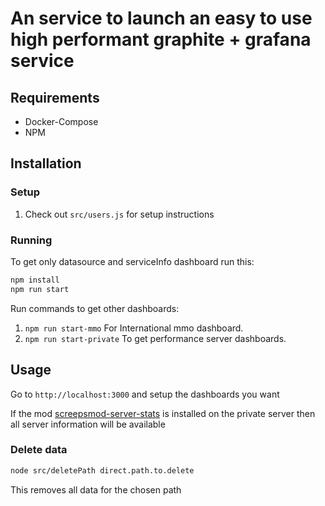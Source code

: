 # An service to launch an easy to use high performant graphite + grafana service

## Requirements

- Docker-Compose
- NPM

## Installation

### Setup

1. Check out `src/users.js` for setup instructions

### Running

To get only datasource and serviceInfo dashboard run this:

```bash
npm install
npm run start
```
Run commands to get other dashboards:
1. `npm run start-mmo` For International mmo dashboard.
2. `npm run start-private` To get performance server dashboards.

## Usage

Go to `http://localhost:3000` and setup the dashboards you want

If the mod [screepsmod-server-stats](https://github.com/The-International-Screeps-Bot/screepsmod-server-stats) is installed on the private server then all server information will be available

### Delete data

```bash
node src/deletePath direct.path.to.delete
```

This removes all data for the chosen path
